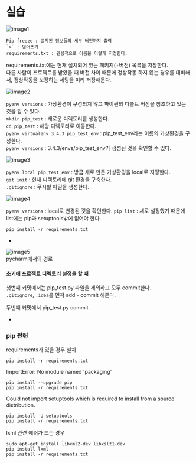 # 실습 

![image1](https://s28.postimg.org/t8ux7cnbh/0202_1.png)

```
Pip freeze : 설치된 정보들의 세부 버전까지 출력  
`>` : 덮어쓰기  
requirements.txt : 관용적으로 이름을 이렇게 지정한다.
```
requirements.txt에는 현재 설치되어 있는 패키지(+버전) 목록을 저장한다.  
다른 사람이 프로젝트를 받았을 때 버전 차이 때문에 정상작동 하지 않는 경우를 대비해서, 정상작동을 보장하는 세팅을 미리 저장해둔다.  


![image2](https://s23.postimg.org/etpb3prdn/0202_2.png)

`pyenv versions` : 가상환경이 구성되지 않고 파이썬의 디폴트 버전을 참조하고 있는 것을 알 수 있다.  
`mkdir pip_test` : 새로운 디렉토리를 생성한다.  
`cd pip_test` : 해당 디렉토리로 이동한다.  
`pyenv virtualenv 3.4.3 pip_test_env` : pip_test_env라는 이름의 가상환경을 구성한다.  
`pyenv versions` : 3.4.3/envs/pip_test_env가 생성된 것을 확인할 수 있다. 


![image3](https://s23.postimg.org/u7zb1tbzv/0202_3.png)

`pyenv local pip_test_env` : 방금 새로 만든 가상환경을 local로 지정한다.  
`git init` : 현재 디렉토리에 git 환경을 구축한다.  
`.gitignore` : 무시할 파일을 생성한다.   

![image4](https://s23.postimg.org/tjqgivda3/0202_4.png)

`pyenv versions` : local로 변경된 것을 확인한다. 
`pip list` : 새로 설정했기 때문에 list에는 pip과 setuptools밖에 없어야 한다.  

`pip install -r requirements.txt`

-

![image5](https://s23.postimg.org/i8nsui6ez/0202_5.png)  
pycharm에서의 경로 

#### 초기에 프로젝트 디렉토리 설정을 할 때
첫번째 커밋에서는 pip_test.py 파일을 제외하고 모두 commit한다.  
`.gitignore`, `.idea`를 먼저 add - commit 해준다.

두번째 커밋에서 pip_test.py commit

-

### pip 관련

requirements가 있을 경우 설치
```
pip install -r requirements.txt
```
ImportError: No module named 'packaging'
```
pip install --upgrade pip
pip install -r requirements.txt
```

Could not import setuptools which is required to install from a source distribution.
```
pip install -U setuptools
pip install -r requirements.txt
```

lxml 관련 에러가 뜨는 경우
```
sudo apt-get install libxml2-dev libxslt1-dev
pip install lxml
pip install -r requirements.txt
```
